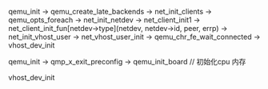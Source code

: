 qemu_init -> qemu_create_late_backends -> net_init_clients -> qemu_opts_foreach -> net_init_netdev -> net_client_init1 -> net_client_init_fun[netdev->type](netdev, netdev->id, peer, errp) -> net_init_vhost_user -> net_vhost_user_init -> qemu_chr_fe_wait_connected -> vhost_dev_init

qemu_init -> qmp_x_exit_preconfig -> qemu_init_board // 初始化cpu 内存

vhost_dev_init